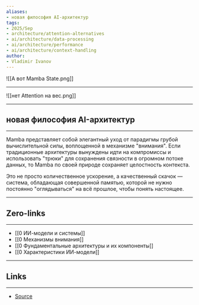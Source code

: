 ```yaml
---
aliases: 
- новая философия AI-архитектур
tags:
- 2025/Sep
- architecture/attention-alternatives
- ai/architecture/data-processing
- ai/architecture/performance
- ai/architecture/context-handling
author:
- Vladimir Ivanov
---
```

![[А вот Mamba State.png]]

----
![[нет Attention на вес.png]]

-----
##  новая философия AI-архитектур
-----
Mamba представляет собой элегантный уход от парадигмы грубой вычислительной силы, воплощенной в механизме "внимания". Если традиционные архитектуры вынуждены идти на компромиссы и использовать "трюки" для сохранения связности в огромном потоке данных, то Mamba по своей природе сохраняет целостность контекста. 

Это не просто количественное ускорение, а качественный скачок — система, обладающая совершенной памятью, которой не нужно постоянно "оглядываться" на всё прошлое, чтобы понять настоящее.

---
## Zero-links
---
- [[0 ИИ-модели и системы]]
- [[0 Механизмы внимания]]
- [[0 Фундаментальные архитектуры и их компоненты]]
- [[0 Характеристики ИИ-модели]]

---
## Links
---
- [Source](https://t.me/turboproject/2146)